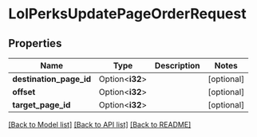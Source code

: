 # LolPerksUpdatePageOrderRequest

## Properties

Name | Type | Description | Notes
------------ | ------------- | ------------- | -------------
**destination_page_id** | Option<**i32**> |  | [optional]
**offset** | Option<**i32**> |  | [optional]
**target_page_id** | Option<**i32**> |  | [optional]

[[Back to Model list]](../README.md#documentation-for-models) [[Back to API list]](../README.md#documentation-for-api-endpoints) [[Back to README]](../README.md)


